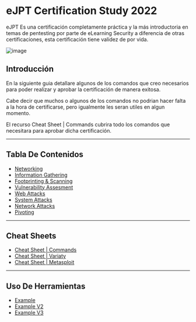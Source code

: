 # eJPT Certification Study 2022
eJPT Es una certificación completamente práctica y la más introductoria en temas de pentesting por parte de eLearning Security a diferencia de otras certificaciones, esta certificación tiene validez de por vida.

![image](https://user-images.githubusercontent.com/69023634/170605517-f2c84a2e-7e20-4210-a622-6c0ee3e2d80d.png)

## Introducción
En la siguiente guia detallare algunos de los comandos que creo necesarios para poder realizar y aprobar la certificación de manera exitosa.

Cabe decir que muchos o algunos de los comandos no podrian hacer falta a la hora de certificarse, pero igualmente les seran utiles en algun momento.

El recurso Cheat Sheet | Commands cubrira todo los comandos que necesitara para aprobar dicha certificación.

---
## Tabla De Contenidos
- [Networking](/Paginas/Networking.md)
- [Information Gathering](/Paginas/Information%20Gathering.md)
- [Footprinting & Scanning](/Paginas/Footprinting%20%26%20Scanning.md)
- [Vulnerability Assesment](/Paginas/Vulnerability%20Assesment.md)
- [Web Attacks](/Paginas/Web%20Attacks.md)
- [System Attacks](/Paginas/System%20Attacks.md)
- [Network Attacks](/Paginas/Network%20Attacks.md)
- [Pivoting](/Paginas/Pivoting.md)

---

## Cheat Sheets
- [Cheat Sheet | Commands](/Paginas/Cheat%20Sheet%20Commands.md)
- [Cheat Sheet | Variaty](/Paginas/Cheat%20Sheet%20Variaty.md)
- [Cheat Sheet | Metasploit](/Paginas/Cheat%20Sheet%20Metasploit.md)


---

## Uso De Herramientas
- [Example](/pages/networking.md)
- [Example V2](/pages/pentesting.md)
- [Example V3](/pages/info_gathering.md)
